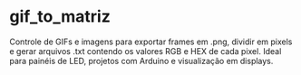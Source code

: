 # gif_to_matriz
Controle de GIFs e imagens para exportar frames em .png, dividir em pixels e gerar arquivos .txt contendo os valores RGB e HEX de cada pixel. Ideal para painéis de LED, projetos com Arduino e visualização em displays.
